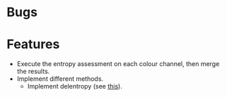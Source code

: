 # Bugs

# Features
- Execute the entropy assessment on each colour channel, then merge the results.
- Implement different methods.
  - Implement delentropy (see [this](https://github.com/Causticity/sipp/blob/master/sentropy/sentropy.go)).
